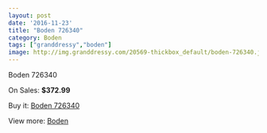 ```yaml
---
layout: post
date: '2016-11-23'
title: "Boden 726340"
category: Boden
tags: ["granddressy","boden"]
image: http://img.granddressy.com/20569-thickbox_default/boden-726340.jpg
---
```

Boden 726340

On Sales: **$372.99**
<a href="https://www.granddressy.com/en/boden/19545-boden-726340.html"><amp-img layout="responsive" width="600" height="600" src="//img.granddressy.com/20569-thickbox_default/boden-726340.jpg" alt="Boden 726340 0" /></a>

Buy it: [Boden 726340](https://www.granddressy.com/en/boden/19545-boden-726340.html "Boden 726340")

View more: [Boden](https://www.granddressy.com/en/466-boden "Boden")